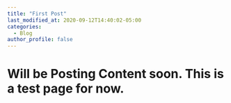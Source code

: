 ```yaml
---
title: "First Post"
last_modified_at: 2020-09-12T14:40:02-05:00
categories:
  - Blog
author_profile: false
---
```


# Will be Posting Content soon. This is a test page for now.
  